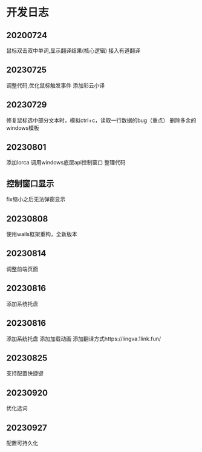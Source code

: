 # 开发日志

## 20200724
鼠标双击双中单词,显示翻译结果(核心逻辑)
接入有道翻译

## 20230725
调整代码,优化鼠标触发事件
添加彩云小译

## 20230729
修复鼠标选中部分文本时，模拟ctrl+c，读取一行数据的bug（重点）
删除多余的windows模板

## 20230801
添加lorca
调用windows底层api控制窗口
整理代码

## 控制窗口显示
fix缩小之后无法弹窗显示

## 20230808
使用wails框架重构，全新版本

## 20230814
调整前端页面

## 20230816
添加系统托盘

## 20230816
添加系统托盘
添加加载动画
添加翻译方式https://lingva.1link.fun/

## 20230825
支持配置快捷键

## 20230920
优化选词

## 20230927
配置可持久化

